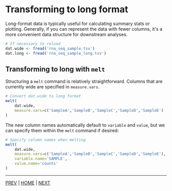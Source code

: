 # Transforming to long format

Long-format data is typically useful for calculating summary stats or
plotting. Generally, if you can represent the data with fewer columns,
it's a more convenient data structure for downstream analyses.

```R
# If necessary to reload
dat.wide <- fread('rna_seq_sample.tsv')
dat.long <- fread('rna_seq_sample_long.tsv')
```

## Transforming to long with `melt`

Structuring a `melt` command is relatively straightforward. Columns
that are currently wide are specified in `measure.vars`. 

```R
# Convert dat.wide to long format
melt(
    dat.wide,
    measure.vars=c('SampleA','SampleB','SampleC','SampleD','SampleE')
)
```

The new column names automatically default to `variable` and `value`,
but we can specify them within the `melt` command if desired:

```R
# Specify column names when melting
melt(
    dat.wide,
    measure.vars=c('SampleA','SampleB','SampleC','SampleD','SampleE'),
    variable.name='SAMPLE',
    value.name='counts'
)
```

---

[PREV](README.md) | [HOME](/README.md) | [NEXT](B.md)
